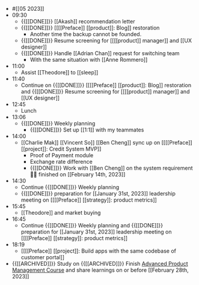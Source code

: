 - #[[05 2023]]
- 09:30
    - {{[[DONE]]}}  [[Akash]] recommendation letter
    - {{[[DONE]]}} [[[[Preface]] [[product]]: Blog]] restoration
        - Another time the backup cannot be founded.
    - {{[[DONE]]}}  Resume screening for [[[[product]] manager]] and [[UX designer]]
    - {{[[DONE]]}}  Handle [[Adrian Chan]] request for switching team
        - With the same situation with [[Anne Rommero]]
- 11:00
    - Assist [[Theodore]] to [[sleep]]
- 11:40
    - Continue on {{[[DONE]]}} [[[[Preface]] [[product]]: Blog]] restoration and {{[[DONE]]}}  Resume screening for [[[[product]] manager]] and [[UX designer]]
- 12:45
    - Lunch
- 13:06
    - {{[[DONE]]}}  Weekly planning
        - {{[[DONE]]}}  Set up [[1:1]] with my teammates
- 14:00
    - [[Charlie Mak]] [[Vincent So]] [[Ben Cheng]] sync up on [[[[Preface]] [[project]]: Credit System MVP]]
        - Proof of Payment module
        - Exchange rate difference
        - {{[[DONE]]}}  Work with [[Ben Cheng]] on the system requirement 👏🏼 finished on [[February 14th, 2023]]
- 14:30
    - Continue {{[[DONE]]}}  Weekly planning
    - {{[[DONE]]}}  preparation for [[January 31st, 2023]] leadership meeting on [[[[Preface]] [[strategy]]: product metrics]]
- 15:45
    - [[Theodore]] and market buying 
- 16:45
    - Continue {{[[DONE]]}}  Weekly planning and {{[[DONE]]}}  preparation for [[January 31st, 2023]] leadership meeting on [[[[Preface]] [[strategy]]: product metrics]]
- 18:19
    - [[[[Preface]] [[project]]: Build apps with the same codebase of customer portal]]
- {{[[ARCHIVED]]}}  Study on {{[[ARCHIVED]]}} Finish [Advanced Product Management Course](https://www.udemy.com/share/101YMA3@-cdBMZ_wVfh4IW-83oDuWsJdJvMm0xiB2C9E7dOysR3EQBMxXqTZxJc3mJcWndxY) and share learnings on or before [[February 28th, 2023]]
